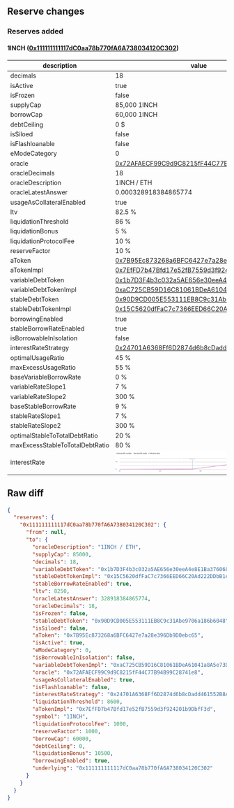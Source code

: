 ## Reserve changes

### Reserves added

#### 1INCH ([0x111111111117dC0aa78b770fA6A738034120C302](https://etherscan.io/address/0x111111111117dC0aa78b770fA6A738034120C302))

| description | value |
| --- | --- |
| decimals | 18 |
| isActive | true |
| isFrozen | false |
| supplyCap | 85,000 1INCH |
| borrowCap | 60,000 1INCH |
| debtCeiling | 0 $ |
| isSiloed | false |
| isFlashloanable | false |
| eModeCategory | 0 |
| oracle | [0x72AFAECF99C9d9C8215fF44C77B94B99C28741e8](https://etherscan.io/address/0x72AFAECF99C9d9C8215fF44C77B94B99C28741e8) |
| oracleDecimals | 18 |
| oracleDescription | 1INCH / ETH |
| oracleLatestAnswer | 0.000328918384865774 |
| usageAsCollateralEnabled | true |
| ltv | 82.5 % |
| liquidationThreshold | 86 % |
| liquidationBonus | 5 % |
| liquidationProtocolFee | 10 % |
| reserveFactor | 10 % |
| aToken | [0x7B95Ec873268a6BFC6427e7a28e396Db9D0ebc65](https://etherscan.io/address/0x7B95Ec873268a6BFC6427e7a28e396Db9D0ebc65) |
| aTokenImpl | [0x7EfFD7b47Bfd17e52fB7559d3f924201b9DbfF3d](https://etherscan.io/address/0x7EfFD7b47Bfd17e52fB7559d3f924201b9DbfF3d) |
| variableDebtToken | [0x1b7D3F4b3c032a5AE656e30eeA4e8E1Ba376068F](https://etherscan.io/address/0x1b7D3F4b3c032a5AE656e30eeA4e8E1Ba376068F) |
| variableDebtTokenImpl | [0xaC725CB59D16C81061BDeA61041a8A5e73DA9EC6](https://etherscan.io/address/0xaC725CB59D16C81061BDeA61041a8A5e73DA9EC6) |
| stableDebtToken | [0x90D9CD005E553111EB8C9c31Abe9706a186b6048](https://etherscan.io/address/0x90D9CD005E553111EB8C9c31Abe9706a186b6048) |
| stableDebtTokenImpl | [0x15C5620dfFaC7c7366EED66C20Ad222DDbB1eD57](https://etherscan.io/address/0x15C5620dfFaC7c7366EED66C20Ad222DDbB1eD57) |
| borrowingEnabled | true |
| stableBorrowRateEnabled | true |
| isBorrowableInIsolation | false |
| interestRateStrategy | [0x24701A6368Ff6D2874d6b8cDadd461552B8A5283](https://etherscan.io/address/0x24701A6368Ff6D2874d6b8cDadd461552B8A5283) |
| optimalUsageRatio | 45 % |
| maxExcessUsageRatio | 55 % |
| baseVariableBorrowRate | 0 % |
| variableRateSlope1 | 7 % |
| variableRateSlope2 | 300 % |
| baseStableBorrowRate | 9 % |
| stableRateSlope1 | 7 % |
| stableRateSlope2 | 300 % |
| optimalStableToTotalDebtRatio | 20 % |
| maxExcessStableToTotalDebtRatio | 80 % |
| interestRate | ![ir](/.assets/b5cb0fd07fde8594230045982589445fc02ace52.svg) |

## Raw diff

```json
{
  "reserves": {
    "0x111111111117dC0aa78b770fA6A738034120C302": {
      "from": null,
      "to": {
        "oracleDescription": "1INCH / ETH",
        "supplyCap": 85000,
        "decimals": 18,
        "variableDebtToken": "0x1b7D3F4b3c032a5AE656e30eeA4e8E1Ba376068F",
        "stableDebtTokenImpl": "0x15C5620dfFaC7c7366EED66C20Ad222DDbB1eD57",
        "stableBorrowRateEnabled": true,
        "ltv": 8250,
        "oracleLatestAnswer": 328918384865774,
        "oracleDecimals": 18,
        "isFrozen": false,
        "stableDebtToken": "0x90D9CD005E553111EB8C9c31Abe9706a186b6048",
        "isSiloed": false,
        "aToken": "0x7B95Ec873268a6BFC6427e7a28e396Db9D0ebc65",
        "isActive": true,
        "eModeCategory": 0,
        "isBorrowableInIsolation": false,
        "variableDebtTokenImpl": "0xaC725CB59D16C81061BDeA61041a8A5e73DA9EC6",
        "oracle": "0x72AFAECF99C9d9C8215fF44C77B94B99C28741e8",
        "usageAsCollateralEnabled": true,
        "isFlashloanable": false,
        "interestRateStrategy": "0x24701A6368Ff6D2874d6b8cDadd461552B8A5283",
        "liquidationThreshold": 8600,
        "aTokenImpl": "0x7EfFD7b47Bfd17e52fB7559d3f924201b9DbfF3d",
        "symbol": "1INCH",
        "liquidationProtocolFee": 1000,
        "reserveFactor": 1000,
        "borrowCap": 60000,
        "debtCeiling": 0,
        "liquidationBonus": 10500,
        "borrowingEnabled": true,
        "underlying": "0x111111111117dC0aa78b770fA6A738034120C302"
      }
    }
  }
}
```